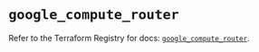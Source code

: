 # `google_compute_router`

Refer to the Terraform Registry for docs: [`google_compute_router`](https://registry.terraform.io/providers/hashicorp/google/6.18.1/docs/resources/compute_router).
